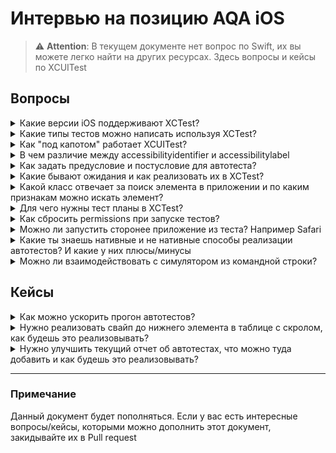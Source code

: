 # Интервью на позицию AQA iOS

> :warning: **Attention**: В текущем документе нет вопрос по Swift, их вы можете легко найти на других ресурсах. Здесь вопросы и кейсы по XCUITest 


## Вопросы

<details>
  <summary>Какие версии iOS поддерживают XCTest?</summary>
  XCTest поддерживает iOS 10 и выше и XCode версии 7.2 и выше
</details>

<details>
  <summary>Какие типы тестов можно написать используя XCTest?</summary>
  XCTest позволяет написать: unit, ui и perfomance тесты
</details>

<details>
  <summary>Как "под капотом" работает XCUITest?</summary>
  Когда мы добавляем ui-тесты в проект Xcode, они находят в отдельном таргете с препиской UITest. Это связано с тем, что ui-тесты компилируются и развертываются в отдельном приложении. Код ui-тестов, который мы пишем, выполняется в приложении для запуска тестов, а не в целевом приложении. Приложение для выполнения тестов действует как прокси, оно берет написанную тестовую логику и транслирует её в iOS Accessibility actions, которые выполняет с целевым приложением. Это делается для имитации использования приложения так же, как это делает человек. С точки зрения разработчика это означает, что мы не взаимодействуем напрямую с элементами UIKit в нашем приложении, такими как UILabel или UIButton, а скорее через прокси-элементы, называемые XCUIElement.
</details>

<details>
  <summary>В чем различие между accessibilityidentifier и accessibilitylabel</summary>
  accessibilityidentifier - Это строка идентифицирующая ui-элемент, используется в ui-тестах 
  accessibilityLabel - — Это краткое описание содержимого в элементе, например текст на кнопке, используется в Voice over 
  
</details>

<details>
  <summary>Как задать предусловие и постусловие для автотеста?</summary>
  
  С помощью `setUp()` и `tearDown()` методов. Также мы можем задавать эти условия для всего сьюта тестов либо отдельно для каждого теста.  
</details>

<details>
  <summary>Какие бывают ожидания и как реализовать их в XCTest?</summary>
  Ожидания бывают двух видов явные и не явные.
  
  Явные ожидания можно реализовать несколькими способами:
  - 
</details>

<details>
  <summary>Какой класс отвечает за поиск элемента в приложении и по каким признакам можно искать элемент?</summary>
  
  За поиск UI-элементов отвечает класс XCUIElementQuery. Элемент можно искать по:
  1. по индефикатору, самый надежный вариант поиска.
  2. по индексу типа элемента(например вторая кнопка на экране).
  3. по вложенности(children и descedants).
  4. по предикату.
</details>

<details>
  <summary>Для чего нужны тест планы в XCTest?</summary>
  Тест план предоставляет возможность запускать наборы тестов с различными конфигурациями. Тест план — это JSON файл с расширением .xctestplan, которым можно управлять через пользовательский интерфейс или из исходного кода. Его удобно использовать, когда у вас есть несколько наборов тестов: Smoke, Rregression или группы тестов которые должны гонять на разных локализациях или с разной геолокацией
</details>

<details>
  <summary>Как сбросить permissions при запуске тестов?</summary>
  Чтобы сбросить permissions, нужно вызвать метод resetAuthorizationStatus и передать в него значение из enum XCUIProtectedResource
</details>


<details>
  <summary> Можно ли запустить сторонее приложение из теста? Например Safari </summary>
  
  Да можно. Для этого нужно знать bundle id приложения и передать его в качестве аргумента в XCUIApplication.
  
  Пример `XCUIApplication(bundleIdentifier: "com.apple.mobilesafari").launch()` 
</details>

<details>
  <summary>Какие ты знаешь нативные и не нативные способы реализации автотестов? И какие у них плюсы/минусы</summary>
  заглушка
</details>

<details>
  <summary>Можно ли взаимодействовать с симулятором из командной строки?</summary>
  Да для взаимодействия есть утилита от apple - simctl
</details>


## Кейсы

<details>
  <summary>Как можно ускорить прогон автотестов?</summary>
  заглушка
</details>

<details>
  <summary>Нужно реализовать свайп до нижнего элемента в таблице с скролом, как будешь это реализовывать?</summary>
  заглушка
</details>

<details>
  <summary>Нужно улучшить текущий отчет об автотестах, что можно туда добавить и как будешь это реализовывать?</summary>
  заглушка
</details>

---

### Примечание

Данный документ будет пополняться. Если у вас есть интересные вопросы/кейсы, которыми можно дополнить этот документ, закидывайте их в Pull request
